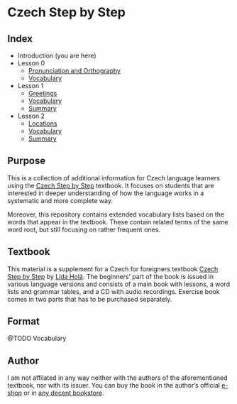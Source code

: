 # Czech Step by Step #

## Index ##

* Introduction (you are here)
* Lesson 0
  * [Pronunciation and Orthography](00%20Pronunciation%20and%20Orthography.md)
  * [Vocabulary](00%20Vocabulary.md)
* Lesson 1
  * [Greetings](01%20Greetings.md)
  * [Vocabulary](01%20Vocabulary.md)
  * [Summary](01%20Summary.md)
* Lesson 2
  * [Locations](02%20Locations.md)
  * [Vocabulary](02%20Vocabulary.md)
  * [Summary](02%20Summary.md)


## Purpose ##

This is a collection of additional information for Czech language learners using the [Czech Step by Step] textbook. It focuses on students that are interested in deeper understanding of how the language works in a systematic and more complete way.

Moreover, this repository contains extended vocabulary lists based on the words that appear in the textbook. These contain related terms of the same word root, but still focusing on rather frequent ones.

## Textbook ##

This material is a supplement for a Czech for foreigners textbook [Czech Step by Step] by [Lída Holá]. The beginners’ part of the book is issued in various language versions and consists of a main book with lessons, a word lists and grammar tables, and a CD with audio recordings. Exercise book comes in two parts that has to be purchased separately.

## Format ##

@TODO Vocabulary

## Author ##

I am not affilated in any way neither with the authors of the aforementioned textbook, nor with its issuer. You can buy the book in the author’s official [e-shop] or in [any decent bookstore][1].

[Czech Step by Step]: http://czechstepbystep.cz/en/
[Lída Holá]: http://czechstepbystep.cz/en/o_autorce.html
[e-shop]: https://eshop.czechstepbystep.cz/
[1]: https://ucebnice.heureka.cz/cesky-krok-za-krokem-1-lida-hola-en/